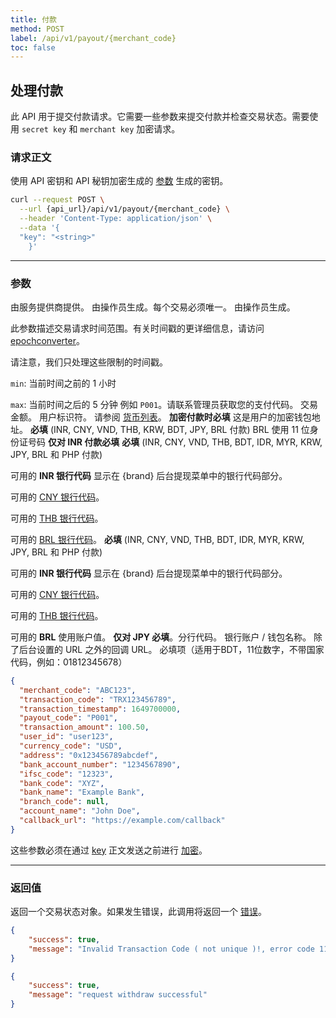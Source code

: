 ```yaml
---
title: 付款
method: POST
label: /api/v1/payout/{merchant_code}
toc: false
---
```


<x-row>
<x-col class="md:max-w-lg">

## 处理付款

此 API 用于提交付款请求。它需要一些参数来提交付款并检查交易状态。需要使用 `secret key` 和 `merchant key` 加密请求。

### 请求正文

<x-properties>
  <x-property name="key" type="string" required>
  
  使用 API 密钥和 API 秘钥加密生成的 [参数](#parameters) 生成的密钥。
  </x-property>
</x-properties>

</x-col>
<x-col sticky>

```bash title="cURL"
curl --request POST \
  --url {api_url}/api/v1/payout/{merchant_code} \
  --header 'Content-Type: application/json' \
  --data '{
  "key": "<string>"
    }'
```
</x-col>
</x-row>

---

<x-row>
<x-col class="md:max-w-lg">

### 参数

<x-properties>
  <x-property name="merchant_code" type="string" required>
  由服务提供商提供。
  </x-property>
  <x-property name="transaction_code" type="string" required>
  由操作员生成。每个交易必须唯一。
  </x-property>
  <x-property name="transaction_timestamp" type="integer" required>
  由操作员生成。

  此参数描述交易请求时间范围。有关时间戳的更详细信息，请访问 [epochconverter](https://www.epochconverter.com/)。

  请注意，我们只处理这些限制的时间戳。

  `min`: 当前时间之前的 1 小时

  `max`: 当前时间之后的 5 分钟
  </x-property>
  <x-property name="payout_code" type="string" required>
  例如 `P001`。请联系管理员获取您的支付代码。
  </x-property>
  <x-property name="transaction_amount" type="double" required>
    交易金额。
  </x-property>
  <x-property name="user_id" type="string" required>
    用户标识符。
  </x-property>
  <x-property name="currency_code" type="string" required>
  请参阅 [货币列表](/docs/currency)。
  </x-property>
  <x-property name="address" type="string" required>
  **加密付款时必填**
  这是用户的加密钱包地址。
  </x-property>
  <x-property name="bank_account_number" type="string" required>
  **必填** (INR, CNY, VND, THB, KRW, BDT, JPY, BRL 付款) BRL 使用 11 位身份证号码
  </x-property>
  <x-property name="ifsc_code" type="string" required>
  **仅对 INR 付款必填**
  </x-property>
  <x-property name="bank_code" type="string" required>
  **必填** (INR, CNY, VND, THB, BDT, IDR, MYR, KRW, JPY, BRL 和 PHP 付款)

  可用的 **INR 银行代码** 显示在 {brand} 后台提现菜单中的银行代码部分。

  可用的 [CNY 银行代码](/docs/bank/cny)。

  可用的 [THB 银行代码](/docs/bank/thb)。

  可用的 [BRL 银行代码](/docs/bank/brl)。
  </x-property>
  <x-property name="bank_name" type="string" required>
  **必填** (INR, CNY, VND, THB, BDT, IDR, MYR, KRW, JPY, BRL 和 PHP 付款)

  可用的 **INR 银行代码** 显示在 {brand} 后台提现菜单中的银行代码部分。

  可用的 [CNY 银行代码](/docs/bank/cny)。

  可用的 [THB 银行代码](/docs/bank/thb)。

  可用的 **BRL** 使用账户值。
  </x-property>
  <x-property name="branch_code" type="string">
  **仅对 JPY 必填**。分行代码。
  </x-property>
  <x-property name="account_name" type="string" required>
  银行账户 / 钱包名称。
  </x-property>
  <x-property name="callback_url" type="string">
  除了后台设置的 URL 之外的回调 URL。
  </x-property>
  <x-property name="phone_number" type="string">
  必填项（适用于BDT，11位数字，不带国家代码，例如：01812345678）
  </x-property>
</x-properties>

</x-col>
<x-col sticky>

```json title="参数对象"
{
  "merchant_code": "ABC123",
  "transaction_code": "TRX123456789",
  "transaction_timestamp": 1649700000,
  "payout_code": "P001",
  "transaction_amount": 100.50,
  "user_id": "user123",
  "currency_code": "USD",
  "address": "0x123456789abcdef",
  "bank_account_number": "1234567890",
  "ifsc_code": "12323",
  "bank_code": "XYZ",
  "bank_name": "Example Bank",
  "branch_code": null,
  "account_name": "John Doe",
  "callback_url": "https://example.com/callback"
}
```

这些参数必须在通过 [key](#request-body) 正文发送之前进行 [加密](/api/authentication)。

</x-col>
</x-row>

---

<x-row>
<x-col class="lg:max-w-md">

### 返回值

返回一个交易状态对象。如果发生错误，此调用将返回一个 [错误](/api/errors)。

</x-col>
<x-col sticky>

<x-code-group>

```json title="111"
{
    "success": true,
    "message": "Invalid Transaction Code ( not unique )!, error code 111"
}
```

```json title="200"
{
    "success": true,
    "message": "request withdraw successful"
}
```
</x-code-group>

</x-col>
</x-row>